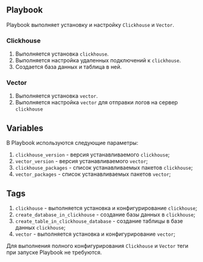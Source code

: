 ## Playbook

Playbook выполняет установку и настройку `Clickhouse` и `Vector`.

### Clickhouse
1. Выполняется установка `clickhouse`.
2. Выполняется настройка удаленных подключений к `clickhouse`.
3. Создается база данных и таблица в ней.

### Vector
1. Выполняется установка `vector`.
2. Выполняется настройка `vector` для отправки логов на сервер `clickhouse`


## Variables

В Playbook используются следующие параметры:
1. `clickhouse_version` - версия устанавливаемого `clickhouse`;
2. `vector_version` - версия устанавливаемого `vector`;
3. `clickhouse_packages` - список устанавливаемых пакетов `clickhouse`;
4. `vector_packages` - список устанавливаемых пакетов `vector`;

## Tags

1. `clickhouse` - выполняется установка и конфигурирование `clickhouse`;
2. `create_database_in_clickhouse` - создание базы данных в `clickhouse`;
3. `create_table_in_clickhouse_database` - создание таблицы в базе данных `clickhouse`;
4. `vector` - выполняется установка и конфигурирование `vector`;

Для выполнения полного конфигурирования `Clickhouse` и `Vector` теги при запуске Playbook не требуются.

